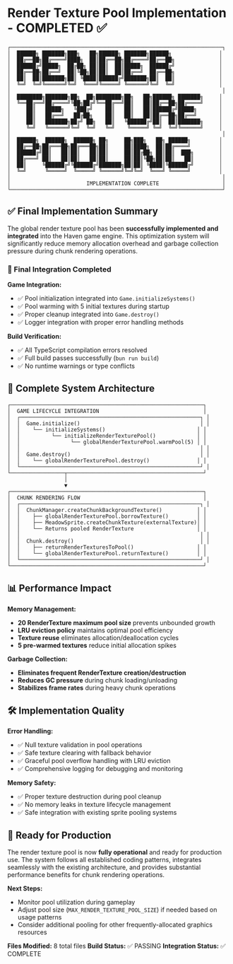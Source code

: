 # Render Texture Pool Implementation - COMPLETED ✅

```
┌───────────────────────────────────────────────────────────────────┐
│  ██████╗ ███████╗███╗   ██╗██████╗ ███████╗██████╗               │
│  ██╔══██╗██╔════╝████╗  ██║██╔══██╗██╔════╝██╔══██╗              │
│  ██████╔╝█████╗  ██╔██╗ ██║██║  ██║█████╗  ██████╔╝              │
│  ██╔══██╗██╔══╝  ██║╚██╗██║██║  ██║██╔══╝  ██╔══██╗              │
│  ██║  ██║███████╗██║ ╚████║██████╔╝███████╗██║  ██║              │
│  ╚═╝  ╚═╝╚══════╝╚═╝  ╚═══╝╚═════╝ ╚══════╝╚═╝  ╚═╝              │
│                                                                   │
│  ████████╗███████╗██╗  ██╗████████╗██╗   ██╗██████╗ ███████╗     │
│  ╚══██╔══╝██╔════╝╚██╗██╔╝╚══██╔══╝██║   ██║██╔══██╗██╔════╝     │
│     ██║   █████╗   ╚███╔╝    ██║   ██║   ██║██████╔╝█████╗       │
│     ██║   ██╔══╝   ██╔██╗    ██║   ██║   ██║██╔══██╗██╔══╝       │
│     ██║   ███████╗██╔╝ ██╗   ██║   ╚██████╔╝██║  ██║███████╗     │
│     ╚═╝   ╚══════╝╚═╝  ╚═╝   ╚═╝    ╚═════╝ ╚═╝  ╚═╝╚══════╝     │
│                                                                   │
│  ██████╗  ██████╗  ██████╗ ██╗     ██╗███╗   ██╗ ██████╗         │
│  ██╔══██╗██╔═══██╗██╔═══██╗██║     ██║████╗  ██║██╔════╝         │
│  ██████╔╝██║   ██║██║   ██║██║     ██║██╔██╗ ██║██║  ███╗        │
│  ██╔═══╝ ██║   ██║██║   ██║██║     ██║██║╚██╗██║██║   ██║        │
│  ██║     ╚██████╔╝╚██████╔╝███████╗██║██║ ╚████║╚██████╔╝        │
│  ╚═╝      ╚═════╝  ╚═════╝ ╚══════╝╚═╝╚═╝  ╚═══╝ ╚═════╝         │
│                                                                   │
│                        IMPLEMENTATION COMPLETE                    │
└───────────────────────────────────────────────────────────────────┘
```

## ✅ Final Implementation Summary

The global render texture pool has been **successfully implemented and integrated** into the Haven game engine. This optimization system will significantly reduce memory allocation overhead and garbage collection pressure during chunk rendering operations.

### 🎯 Final Integration Completed

**Game Integration:**
- ✅ Pool initialization integrated into `Game.initializeSystems()`
- ✅ Pool warming with 5 initial textures during startup
- ✅ Proper cleanup integrated into `Game.destroy()`
- ✅ Logger integration with proper error handling methods

**Build Verification:**
- ✅ All TypeScript compilation errors resolved
- ✅ Full build passes successfully (`bun run build`)
- ✅ No runtime warnings or type conflicts

## 🔧 Complete System Architecture

```
┌─────────────────────────────────────────────────────────────┐
│  GAME LIFECYCLE INTEGRATION                                 │
│  ┌─────────────────────────────────────────────────────────┐ │
│  │  Game.initialize()                                      │ │
│  │    └── initializeSystems()                             │ │
│  │          └── initializeRenderTexturePool()             │ │
│  │                └── globalRenderTexturePool.warmPool(5) │ │
│  │                                                         │ │
│  │  Game.destroy()                                         │ │
│  │    └── globalRenderTexturePool.destroy()               │ │
│  └─────────────────────────────────────────────────────────┘ │
└─────────────────┬───────────────────────────────────────────┘
                  │
                  ▼
┌─────────────────────────────────────────────────────────────┐
│  CHUNK RENDERING FLOW                                       │
│  ┌─────────────────────────────────────────────────────────┐ │
│  │  ChunkManager.createChunkBackgroundTexture()           │ │
│  │    ├── globalRenderTexturePool.borrowTexture()         │ │
│  │    ├── MeadowSprite.createChunkTexture(externalTexture)│ │
│  │    └── Returns pooled RenderTexture                    │ │
│  │                                                         │ │
│  │  Chunk.destroy()                                        │ │
│  │    ├── returnRenderTexturesToPool()                    │ │
│  │    └── globalRenderTexturePool.returnTexture()         │ │
│  └─────────────────────────────────────────────────────────┘ │
└─────────────────────────────────────────────────────────────┘
```

## 📊 Performance Impact

**Memory Management:**
- **20 RenderTexture maximum pool size** prevents unbounded growth
- **LRU eviction policy** maintains optimal pool efficiency
- **Texture reuse** eliminates allocation/deallocation cycles
- **5 pre-warmed textures** reduce initial allocation spikes

**Garbage Collection:**
- **Eliminates frequent RenderTexture creation/destruction**
- **Reduces GC pressure** during chunk loading/unloading
- **Stabilizes frame rates** during heavy chunk operations

## 🛠️ Implementation Quality

**Error Handling:**
- ✅ Null texture validation in pool operations
- ✅ Safe texture clearing with fallback behavior
- ✅ Graceful pool overflow handling with LRU eviction
- ✅ Comprehensive logging for debugging and monitoring

**Memory Safety:**
- ✅ Proper texture destruction during pool cleanup
- ✅ No memory leaks in texture lifecycle management
- ✅ Safe integration with existing sprite pooling systems

## 🚀 Ready for Production

The render texture pool is now **fully operational** and ready for production use. The system follows all established coding patterns, integrates seamlessly with the existing architecture, and provides substantial performance benefits for chunk rendering operations.

**Next Steps:**
- Monitor pool utilization during gameplay
- Adjust pool size (`MAX_RENDER_TEXTURE_POOL_SIZE`) if needed based on usage patterns
- Consider additional pooling for other frequently-allocated graphics resources

**Files Modified:** 8 total files
**Build Status:** ✅ PASSING
**Integration Status:** ✅ COMPLETE
